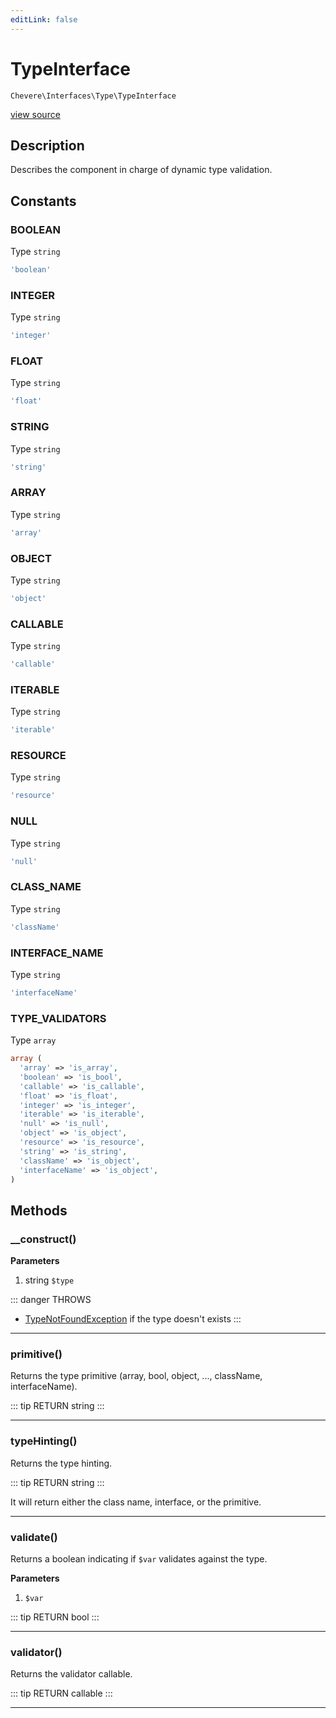 ```yaml
---
editLink: false
---
```


# TypeInterface

`Chevere\Interfaces\Type\TypeInterface`

[view source](https://github.com/chevere/chevere/blob/master/interfaces/Type/TypeInterface.php)

## Description

Describes the component in charge of dynamic type validation.

## Constants

### BOOLEAN

Type `string`

```php
'boolean'
```

### INTEGER

Type `string`

```php
'integer'
```

### FLOAT

Type `string`

```php
'float'
```

### STRING

Type `string`

```php
'string'
```

### ARRAY

Type `string`

```php
'array'
```

### OBJECT

Type `string`

```php
'object'
```

### CALLABLE

Type `string`

```php
'callable'
```

### ITERABLE

Type `string`

```php
'iterable'
```

### RESOURCE

Type `string`

```php
'resource'
```

### NULL

Type `string`

```php
'null'
```

### CLASS_NAME

Type `string`

```php
'className'
```

### INTERFACE_NAME

Type `string`

```php
'interfaceName'
```

### TYPE_VALIDATORS

Type `array`

```php
array (
  'array' => 'is_array',
  'boolean' => 'is_bool',
  'callable' => 'is_callable',
  'float' => 'is_float',
  'integer' => 'is_integer',
  'iterable' => 'is_iterable',
  'null' => 'is_null',
  'object' => 'is_object',
  'resource' => 'is_resource',
  'string' => 'is_string',
  'className' => 'is_object',
  'interfaceName' => 'is_object',
)
```

## Methods

### __construct()

**Parameters**

1. string `$type`

::: danger THROWS
- [TypeNotFoundException](../../Exceptions/Type/TypeNotFoundException.md)
if the type doesn't exists
:::

---

### primitive()

Returns the type primitive (array, bool, object, ..., className, interfaceName).

::: tip RETURN
string
:::

---

### typeHinting()

Returns the type hinting.

::: tip RETURN
string
:::

It will return either the class name, interface, or the primitive.

---

### validate()

Returns a boolean indicating if `$var` validates against the type.

**Parameters**

1.  `$var`

::: tip RETURN
bool
:::

---

### validator()

Returns the validator callable.

::: tip RETURN
callable
:::

---
